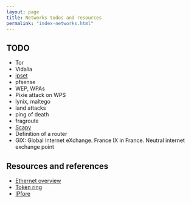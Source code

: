 ```yaml
---
layout: page
title: Networks todos and resources
permalink: "index-networks.html"
---
```


## TODO
* Tor
* Vidalia
* [ipset](https://wiki.archlinux.org/index.php/Ipset)
* pfsense
* WEP, WPAs
* Pixie attack on WPS
* lynix, maltego
* land attacks
* ping of death
* fragroute
* [Scapy](https://www.hackers-arise.com/single-post/2017/01/16/Reconnaissance-Scanning-and-DoSing-with-Scapy)
* Definition of a router
* GIX: Global Internet eXchange. France IX in France. Neutral internet exchange point


## Resources and references
* [Ethernet overview](https://searchnetworking.techtarget.com/definition/Ethernet)
* [Token ring](https://searchnetworking.techtarget.com/definition/Token-Ring)
* [IPfore](https://www.ipfire.org/features)
